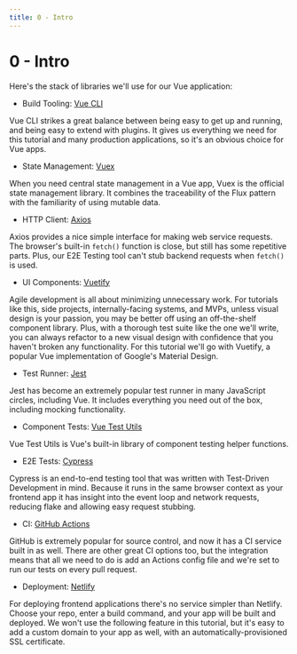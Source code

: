 ```yaml
---
title: 0 - Intro
---
```


# 0 - Intro

Here's the stack of libraries we'll use for our Vue application:

* Build Tooling: [Vue CLI][vue-cli]

Vue CLI strikes a great balance between being easy to get up and running, and being easy to extend with plugins. It gives us everything we need for this tutorial and many production applications, so it's an obvious choice for Vue apps.

* State Management: [Vuex][vuex]

When you need central state management in a Vue app, Vuex is the official state management library. It combines the traceability of the Flux pattern with the familiarity of using mutable data.

* HTTP Client: [Axios][axios]

Axios provides a nice simple interface for making web service requests. The browser's built-in `fetch()` function is close, but still has some repetitive parts. Plus, our E2E Testing tool can't stub backend requests when `fetch()` is used.

* UI Components: [Vuetify][vuetify]

Agile development is all about minimizing unnecessary work. For tutorials like this, side projects, internally-facing systems, and MVPs, unless visual design is your passion, you may be better off using an off-the-shelf component library. Plus, with a thorough test suite like the one we'll write, you can always refactor to a new visual design with confidence that you haven't broken any functionality. For this tutorial we'll go with Vuetify, a popular Vue implementation of Google's Material Design.

* Test Runner: [Jest]

Jest has become an extremely popular test runner in many JavaScript circles, including Vue. It includes everything you need out of the box, including mocking functionality.

* Component Tests: [Vue Test Utils][vue-test-utils]

Vue Test Utils is Vue's built-in library of component testing helper functions.

* E2E Tests: [Cypress][cypress]

Cypress is an end-to-end testing tool that was written with Test-Driven Development in mind. Because it runs in the same browser context as your frontend app it has insight into the event loop and network requests, reducing flake and allowing easy request stubbing.

* CI: [GitHub Actions][github-actions]

GitHub is extremely popular for source control, and now it has a CI service built in as well. There are other great CI options too, but the integration means that all we need to do is add an Actions config file and we're set to run our tests on every pull request.

* Deployment: [Netlify][netlify]

For deploying frontend applications there's no service simpler than Netlify. Choose your repo, enter a build command, and your app will be built and deployed. We won't use the following feature in this tutorial, but it's easy to add a custom domain to your app as well, with an automatically-provisioned SSL certificate.

[axios]: https://github.com/axios/axios
[cypress]: https://www.cypress.io/
[github-actions]: https://github.com/features/actions
[jest]: https://jestjs.io/
[netlify]: https://www.netlify.com/
[vue-cli]: https://cli.vuejs.org/
[vue-test-utils]: https://vue-test-utils.vuejs.org/
[vuetify]: https://vuetifyjs.com/
[vuex]: https://vuex.vuejs.org/

